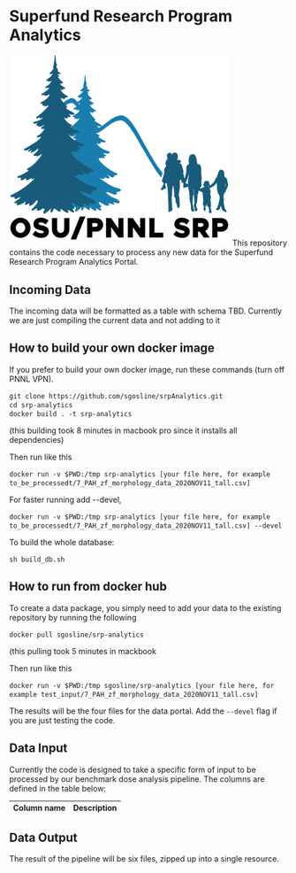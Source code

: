 # Superfund Research Program Analytics
<img src="OSU-PNNLsuperfund_Small.png"  width="400">
This repository contains the code necessary to process any new data for the Superfund Research Program Analytics Portal.

## Incoming Data
The incoming data will be formatted as a table with schema TBD. Currently we are just compiling the current data and not adding to it

## How to build your own docker image
If you prefer to build your own docker image, run these commands (turn off PNNL VPN).

```
git clone https://github.com/sgosline/srpAnalytics.git
cd srp-analytics
docker build . -t srp-analytics
```
(this building took 8 minutes in macbook pro since it installs all dependencies)

Then run like this
```
docker run -v $PWD:/tmp srp-analytics [your file here, for example to_be_processedt/7_PAH_zf_morphology_data_2020NOV11_tall.csv]
```

For faster running add --devel,
```
docker run -v $PWD:/tmp srp-analytics [your file here, for example to_be_processedt/7_PAH_zf_morphology_data_2020NOV11_tall.csv] --devel
```



To build the whole database:

``` 1c-enterprise
sh build_db.sh
```

## How to run from docker hub
To create a data package, you simply need to add your data to the existing repository by running the following

```
docker pull sgosline/srp-analytics
```
(this pulling took 5 minutes in mackbook

Then run like this
```
docker run -v $PWD:/tmp sgosline/srp-analytics [your file here, for example test_input/7_PAH_zf_morphology_data_2020NOV11_tall.csv]
```

The results will be the four files for the data portal. Add the `--devel` flag if you are just testing the code.

## Data Input
Currently the code is designed to take a specific form of input to be processed by our benchmark dose analysis pipeline. The columns are defined in the table below:

| Column name| Description|
| ---| ---|


## Data Output
The result of the pipeline will be six files, zipped up into a single resource.
